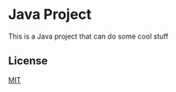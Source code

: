 # Java Project

This is a Java project that can do some cool stuff

## License
[MIT](https://choosealicense.com/licenses/mit/)